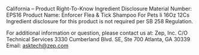  
 
 
California – Product Right-To-Know Ingredient Disclosure 
Material Number: EPS16 
Product Name: Enforcer Flea & Tick Shampoo For Pets Ii 16Oz 12Cs 
Ingredient disclosure for this product is not required per SB 258 Regulation. 
 
For additional information or question, please contact us at: 
Zep, Inc. 
C/O Technical Services 
3330 Cumberland Blvd. SE, Ste 700 
Atlanta, GA 30339 
Email: asktech@zep.com 
 
 
 
 
